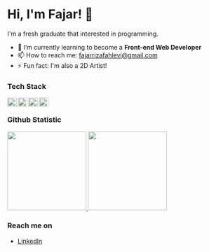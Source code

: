 # Hi, I'm Fajar! 👋

I'm a fresh graduate that interested in programming.

- 🌱 I’m currently learning to become a **Front-end Web Developer** 
- 📫 How to reach me: fajarrizafahlevi@gmail.com
- ⚡ Fun fact: I'm also a 2D Artist!

### Tech Stack
  <a href="#"><img align="left" alt="HTML" title="HTML" width="21px" src="https://upload.wikimedia.org/wikipedia/commons/2/21/Devicon-html5-plain-wordmark.svg" /></a>
  <a href="#"><img align="left" alt="CSS" title="CSS" width="21px" src="https://upload.wikimedia.org/wikipedia/commons/f/f5/Devicon-css3-plain-wordmark.svg" /></a>
  <a href="#"><img align="left" alt="JavaScript" title="JavaScript" width="21px" src="https://upload.wikimedia.org/wikipedia/commons/9/99/Unofficial_JavaScript_logo_2.svg" /></a>
  <a href="https://reactjs.org/"><img align="left" alt="React" title="React" width="21px" src="https://cdn.worldvectorlogo.com/logos/react-2.svg" /></a>
  <br>
  
### Github Statistic
<p align="left">
  <a href="https://github.com/fajarrizafahlevi">
    <img height="180em" src="https://github-readme-stats-eight-theta.vercel.app/api?username=fajarrizafahlevi&show_icons=true&theme=algolia&include_all_commits=true&count_private=true"/>
    <img height="180em" src="https://github-readme-stats-eight-theta.vercel.app/api/top-langs/?username=fajarrizafahlevi&layout=compact&langs_count=8&theme=algolia"/>
  </a>
</p>

### Reach me on
- <a href="https://linkedin.com/in/fajarrizafahlevi/">LinkedIn</a>
